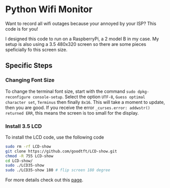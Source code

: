 # Python Wifi Monitor

Want to record all wifi outages because your annoyed by your ISP? This code is for you!

I designed this code to run on a RaspberryPi, a 2 model B in my case. My setup is also using a 3.5 480x320 screen so there are some pieces speficially fo this screen size.

## Specific Steps

### Changing Font Size

To change the terminal font size, start with the command `sudo dpkg-reconfigure console-setup`. Select the option `UTF-8`, `Guess optimal character set`, `Terminus` then finally `8x16`.
This will take a moment to update, then you are good. If you receive the error `_curses.error: addwstr() returned ERR`, this means the screen is too small for the display.

### Install 3.5 LCD

To install the LCD code, use the following code

```bash
sudo rm -rf LCD-show
git clone https://github.com/goodtft/LCD-show.git
chmod -R 755 LCD-show
cd LCD-show/
sudo ./LCD35-show
sudo ./LCD35-show 180 # flip screen 180 degree
```

For more details check out this [page](http://www.lcdwiki.com/3.5inch_RPi_Display).
